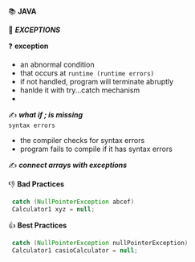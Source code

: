 :books: **JAVA**

:beginner: _**EXCEPTIONS**_

:question: **exception**

- an abnormal condition
- that occurs at `runtime (runtime errors)`
- if not handled, program will terminate abruptly
- hanlde it with try...catch mechanism
-

:writing_hand: **_what if ; is missing_**  
`syntax errors`

- the compiler checks for syntax errors
- program fails to compile if it has syntax errors

:writing_hand: **_connect arrays with exceptions_**  

:thumbsdown: **Bad Practices**  
```java
 catch (NullPointerException abcef)
 Calculator1 xyz = null;
```
:thumbsup: **Best Practices**  
```java
 catch (NullPointerException nullPointerException)
 Calculator1 casioCalculator = null;
```